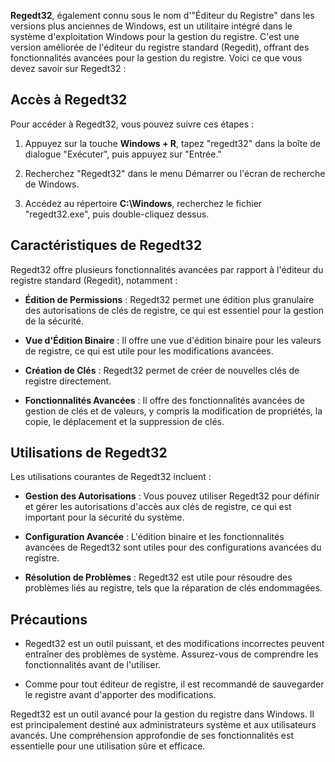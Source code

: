 
**Regedt32**, également connu sous le nom d'"Éditeur du Registre" dans les versions plus anciennes de Windows, est un utilitaire intégré dans le système d'exploitation Windows pour la gestion du registre. C'est une version améliorée de l'éditeur du registre standard (Regedit), offrant des fonctionnalités avancées pour la gestion du registre. Voici ce que vous devez savoir sur Regedt32 :

## Accès à Regedt32

Pour accéder à Regedt32, vous pouvez suivre ces étapes :

1. Appuyez sur la touche **Windows + R**, tapez "regedt32" dans la boîte de dialogue "Exécuter", puis appuyez sur "Entrée."

2. Recherchez "Regedt32" dans le menu Démarrer ou l'écran de recherche de Windows.

3. Accédez au répertoire **C:\Windows**, recherchez le fichier "regedt32.exe", puis double-cliquez dessus.

## Caractéristiques de Regedt32

Regedt32 offre plusieurs fonctionnalités avancées par rapport à l'éditeur du registre standard (Regedit), notamment :

- **Édition de Permissions** : Regedt32 permet une édition plus granulaire des autorisations de clés de registre, ce qui est essentiel pour la gestion de la sécurité.

- **Vue d'Édition Binaire** : Il offre une vue d'édition binaire pour les valeurs de registre, ce qui est utile pour les modifications avancées.

- **Création de Clés** : Regedt32 permet de créer de nouvelles clés de registre directement.

- **Fonctionnalités Avancées** : Il offre des fonctionnalités avancées de gestion de clés et de valeurs, y compris la modification de propriétés, la copie, le déplacement et la suppression de clés.

## Utilisations de Regedt32

Les utilisations courantes de Regedt32 incluent :

- **Gestion des Autorisations** : Vous pouvez utiliser Regedt32 pour définir et gérer les autorisations d'accès aux clés de registre, ce qui est important pour la sécurité du système.

- **Configuration Avancée** : L'édition binaire et les fonctionnalités avancées de Regedt32 sont utiles pour des configurations avancées du registre.

- **Résolution de Problèmes** : Regedt32 est utile pour résoudre des problèmes liés au registre, tels que la réparation de clés endommagées.

## Précautions

- Regedt32 est un outil puissant, et des modifications incorrectes peuvent entraîner des problèmes de système. Assurez-vous de comprendre les fonctionnalités avant de l'utiliser.

- Comme pour tout éditeur de registre, il est recommandé de sauvegarder le registre avant d'apporter des modifications.

Regedt32 est un outil avancé pour la gestion du registre dans Windows. Il est principalement destiné aux administrateurs système et aux utilisateurs avancés. Une compréhension approfondie de ses fonctionnalités est essentielle pour une utilisation sûre et efficace.

